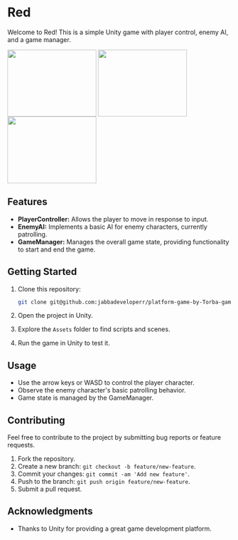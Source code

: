 ﻿# Red

Welcome to Red! This is a simple Unity game with player control, enemy AI, and a game manager.

<img src="https://assetstorev1-prd-cdn.unity3d.com/package-screenshot/ddc6d446-78cf-4db3-a074-dd59e4e1a374.webp" width = "200" height = "150" div align=center>
<img src="https://assetstorev1-prd-cdn.unity3d.com/package-screenshot/a9ce51b5-8d7f-44bc-801e-635a1a16cc32.webp" width = "200" height = "150" div align=center>
<img src="https://assetstorev1-prd-cdn.unity3d.com/package-screenshot/c95032f8-ec42-427a-a87f-cd7775d84006.webp" width = "200" height = "150" div align=center>

## Features

- **PlayerController:** Allows the player to move in response to input.
- **EnemyAI:** Implements a basic AI for enemy characters, currently patrolling.
- **GameManager:** Manages the overall game state, providing functionality to start and end the game.

## Getting Started

1. Clone this repository:

    ```bash
    git clone git@github.com:jabbadeveloperr/platform-game-by-Torba-games-course.git
    ```
2. Open the project in Unity.

3. Explore the `Assets` folder to find scripts and scenes.

4. Run the game in Unity to test it.

## Usage

- Use the arrow keys or WASD to control the player character.
- Observe the enemy character's basic patrolling behavior.
- Game state is managed by the GameManager.

## Contributing

Feel free to contribute to the project by submitting bug reports or feature requests.

1. Fork the repository.
2. Create a new branch: `git checkout -b feature/new-feature`.
3. Commit your changes: `git commit -am 'Add new feature'`.
4. Push to the branch: `git push origin feature/new-feature`.
5. Submit a pull request.

## Acknowledgments

- Thanks to Unity for providing a great game development platform.

